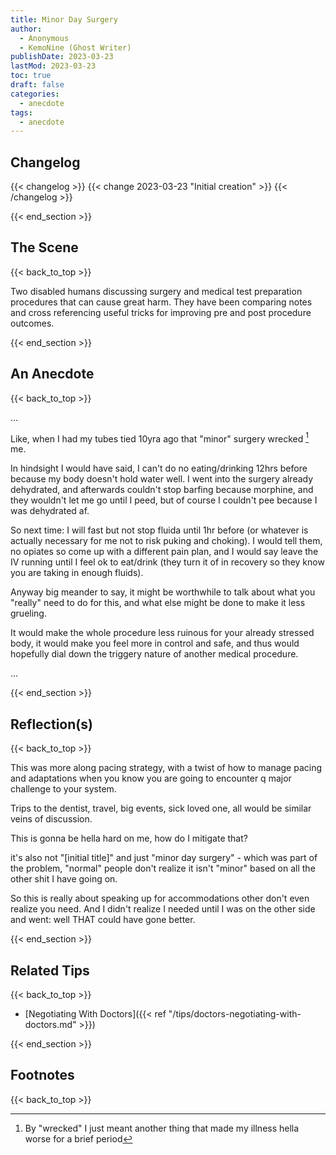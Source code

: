 ```yaml
---
title: Minor Day Surgery
author: 
  - Anonymous
  - KemoNine (Ghost Writer)
publishDate: 2023-03-23
lastMod: 2023-03-23
toc: true
draft: false
categories:
  - anecdote
tags:
  - anecdote
---
```


## Changelog
{{< changelog >}}
{{< change 2023-03-23 "Initial creation" >}}
{{< /changelog >}}

{{< end_section >}}

## The Scene
{{< back_to_top >}}

Two disabled humans discussing surgery and medical test preparation procedures that can cause great harm. They have been comparing notes and cross referencing useful tricks for improving pre and post procedure outcomes.

{{< end_section >}}

## An Anecdote
{{< back_to_top >}}

...

Like, when I had my tubes tied 10yra ago that "minor" surgery wrecked [^1] me.

In hindsight I would have said, I can't do no eating/drinking 12hrs before because my body doesn't hold water well. I went into the surgery already dehydrated, and afterwards couldn't stop barfing because morphine, and they wouldn't let me go until I peed, but of course I couldn't pee because I was dehydrated af.

So next time: I will fast but not stop fluida until 1hr before (or whatever is actually necessary for me not to risk puking and choking). I would tell them, no opiates so come up with a different pain plan, and I would say leave the IV running until I feel ok to eat/drink (they turn it of in recovery so they know you are taking in enough fluids).

Anyway big meander to say, it might be worthwhile to talk about what you "really" need to do for this, and what else might be done to make it less grueling.

It would make the whole procedure less ruinous for your already stressed body, it would make you feel more in control and safe, and thus would hopefully dial down the triggery nature of another medical procedure.

...

{{< end_section >}}

## Reflection(s)
{{< back_to_top >}}

This was more along pacing strategy, with a twist of how to manage pacing and adaptations when you know you are going to encounter q major challenge to your system.

Trips to the dentist, travel, big events, sick loved one, all would be similar veins of discussion.

This is gonna be hella hard on me, how do I mitigate that?

it's also not "[initial title]" and just "minor day surgery" - which was part of the problem, "normal" people don't realize it isn't "minor" based on all the other shit I have going on.

So this is really about speaking up for accommodations other don't even realize you need. And I didn't realize I needed until I was on the other side and went: well THAT could have gone better.

{{< end_section >}}

## Related Tips
{{< back_to_top >}}

- [Negotiating With Doctors]({{< ref "/tips/doctors-negotiating-with-doctors.md" >}})

{{< end_section >}}

## Footnotes

[^1]: By "wrecked" I just meant another thing that made my illness hella worse for a brief period

{{< back_to_top >}}
